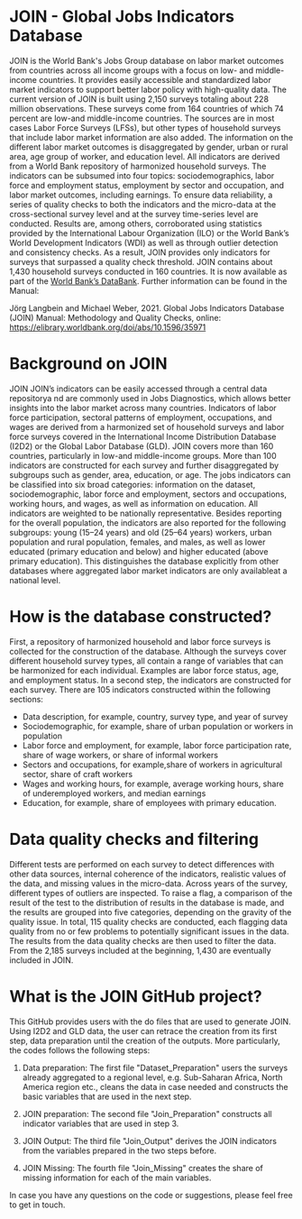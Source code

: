 # JOIN - Global Jobs Indicators Database

JOIN is the World Bank's Jobs Group database on labor market outcomes from
countries across all income groups with a focus on low- and middle-income countries. It provides easily accessible and standardized labor market indicators to support better labor policy with high-quality  data. The current version of JOIN is built using 2,150 surveys totaling about 228 million observations. These surveys come from 164 countries of which 74 percent are low-and middle-income countries. The sources are in most cases Labor Force Surveys (LFSs), but other types of household surveys that include labor market
information are also added. The information on the different labor market outcomes is disaggregated by gender, urban or rural area, age group of worker, and education level. All indicators are derived from a World Bank repository of harmonized household surveys. The indicators can be subsumed into four topics: sociodemographics, labor force and employment status, employment by sector and occupation, and labor market outcomes, including earnings. To ensure data reliability, a series of quality checks to
both the indicators and the micro-data at the cross-sectional survey level and at the survey time-series level are conducted. Results are, among others, corroborated using statistics provided by the International Labour Organization (ILO) or the World Bank’s World Development Indicators (WDI) as well as through
outlier detection and consistency checks. As a result, JOIN provides only indicators for surveys that surpassed a quality check threshold. JOIN contains about 1,430 household surveys conducted in 160 countries. It is now available as part of the [World Bank’s DataBank](https://databank.worldbank.org/source/global-jobs-indicators-database-(join)).  Further information can be found in the Manual: 

Jörg Langbein and Michael Weber, 2021. Global Jobs Indicators Database (JOIN) Manual: Methodology and Quality Checks, online: https://elibrary.worldbank.org/doi/abs/10.1596/35971

# Background on JOIN
JOIN JOIN’s indicators can  be  easily  accessed through  a  central  data repositorya nd are commonly  used  in  Jobs Diagnostics, which allows better insights into the labor market across many countries. Indicators of labor force  participation,  sectoral  patterns  of  employment,  occupations, and  wages  are  derived from  a harmonized set  of  household  surveys  and  labor  force  surveys covered  in  the  International Income Distribution Database (I2D2) or the Global Labor Database (GLD). JOIN covers more than 160 countries, particularly in low-and middle-income groups.  More than 100 indicators are constructed for each survey and further disaggregated by subgroups such as gender, area, education, or age. The jobs indicators  can  be  classified  into six broad categories: information on  the dataset, sociodemographic, labor force and employment, sectors and occupations, working  hours, and  wages, as  well  as  information  on  education. All  indicators  are  weighted  to  be nationally representative. Besides reporting for the overall population, the indicators are also reported for the following subgroups: young (15–24 years) and old (25–64 years) workers, urban population and rural population, females, and males, as well as lower educated (primary education and below) and higher educated (above  primary education). This distinguishes the database explicitly from  other  databases where aggregated labor market indicators are only availableat a national level.

# How is the database constructed?
First, a repository of harmonized household and labor force surveys is collected for the construction of the database. Although the surveys cover different household survey types, all contain a range of variables that can be harmonized for each individual. Examples are labor force status, age, and employment status. In a second step, the indicators are constructed for each survey. There are 105 indicators constructed within the following sections:
- Data description, for example, country, survey type, and year of survey
- Sociodemographic, for example, share of urban population or workers in population
- Labor  force and  employment,  for  example, labor  force  participation rate, share of  wage workers, or share of informal workers
- Sectors and occupations, for example,share of workers in agricultural sector, share of craft workers
- Wages and working  hours, for  example, average working hours, share of underemployed workers, and median earnings
- Education, for example, share of employees with primary education.

# Data quality checks and filtering
Different tests are performed on each survey to detect differences with other data sources, internal coherence of the indicators, realistic values of the data, and missing values in the micro-data. Across years of the survey, different  types of  outliers are inspected. To  raise a flag, a comparison of the  result of  the  test to the distribution of results in the database is made, and the results are grouped into five categories, depending on the gravity of the quality issue. In total, 115 quality checks are conducted, each flagging data quality from no or few problems to potentially significant issues in the data. The results from the data quality checks are then used to filter the data. From the 2,185 surveys included at the beginning, 1,430 are eventually included in JOIN. 


# What is the JOIN GitHub project?
This GitHub  provides users with the do files that are used to generate JOIN. Using I2D2 and GLD data, the user can retrace the creation from its first step, data preparation 
until the creation of the outputs. More particularly, the codes follows the following steps: 

1. Data preparation: The first file "Dataset_Preparation" users the surveys already aggregated to a regional level, e.g. Sub-Saharan Africa, North America region etc., cleans the data in case needed and constructs the basic variables that are used in the next step. 

2. JOIN preparation: The second file "Join_Preparation" constructs all indicator variables that are used in step 3. 

3. JOIN Output: The third file "Join_Output" derives the JOIN indicators from the variables prepared in the two steps before. 

4. JOIN Missing: The fourth file "Join_Missing" creates the share of missing information for each of the main variables.

In case you have any questions on the code or suggestions, please feel free to get in touch. 



